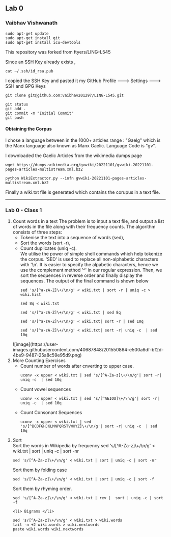 <h2> Lab 0 </h2>
<h3> Vaibhav Vishwanath </h3>

```
sudo apt-get update
sudo apt-get install git
sudo apt-get install icu-devtools
```

This repository was forked from ftyers/LING-L545

Since an SSH Key already exists ,

```
cat ~/.ssh/id_rsa.pub
```

I copied the SSH Key and pasted it my GitHub Profile ---> Settings ---> SSH and GPG Keys

```
git clone git@github.com:vaibhav201297/LING-L545.git
```

```
git status
git add . 
git commit -m "Initial Commit"
git push
```


<h4> Obtaining the Corpus </h4>

I chose a language between in the 1000+ articles range : "Gaelg"  which is the Manx language also known as Manx Gaelic. 
Language Code is "gv".

I downloaded the Gaelic Articles from the wikimedia dumps page 

```
wget https://dumps.wikimedia.org/gvwiki/20221101/gvwiki-20221101-pages-articles-multistream.xml.bz2
```

```
python WikiExtractor.py --infn gvwiki-20221101-pages-articles-multistream.xml.bz2
```

Finally a wiki.txt file is generated which contains the corupus in a text file.

<hr>
<h3> Lab 0 - Class 1</h3>

<ol>
  <li> Count words in a text 
  The problem is to input a text file, and output a list of words in the file along with their frequency counts. The algorithm consists of three steps:
  <ul>
    <li>Tokenise the text into a sequence of words (sed),</li>
    <li>Sort the words (sort -r), </li>
    <li>Count duplicates (uniq -c).</li>
    We utilise the power of simple shell commands which help tokenize the corpus. 'SED' is used to replace all non-alphabetic characters with '\n'. It is easier to specify the alpabetic characters, hence we use the complement method '^' in our regular expression. Then, we sort the sequences in reverse order and finally display the sequences. The output of the final command is shown below
   
```
sed 's/[^a-zA-Z]\+/\n/g' < wiki.txt | sort -r | uniq -c > wiki.hist
```
```
sed 8q < wiki.txt
```
```
sed 's/[^a-zA-Z]\+/\n/g' < wiki.txt | sed 8q
```
```
sed 's/[^a-zA-Z]\+/\n/g' < wiki.txt| sort -r | sed 10q
```
```
sed 's/[^a-zA-Z]\+/\n/g' < wiki.txt| sort -r| uniq -c  | sed 10q
```
  </ul>
     ![image](https://user-images.githubusercontent.com/40687848/201550864-e500a6df-bf2d-4be9-9487-25a8c59e95d9.png)
  </li>
    
<li>  
More Counting Exercises <br/>
<ul>
		<li>Count number of words after cnverting to upper case. </li>
		
```		
uconv -x upper < wiki.txt | sed 's/[^A-Za-z]\+/\n/g'| sort -r| uniq -c  | sed 10q
```
			 
<li>Count vowel sequences </li>

```
uconv -x upper < wiki.txt | sed 's/[^AEIOU]\+/\n/g'| sort -r| uniq -c  | sed 10q
```
			 
<li> Count Consonant Sequences </li>

```
uconv -x upper < wiki.txt | sed 's/[^BCDFGHJKLMNPQRSTVWXYZ]\+/\n/g'| sort -r| uniq -c  | sed 10q
```
</ul>
</li>
	<li> Sort </li>  
Sort the words in Wikipedia by frequency sed 's/[^A-Za-z]\+/\n/g' < wiki.txt | sort | uniq -c | sort -nr
  
```
sed 's/[^A-Za-z]\+/\n/g' < wiki.txt | sort | uniq -c | sort -nr
```
Sort them by folding case

```
sed 's/[^A-Za-z]\+/\n/g' < wiki.txt | sort | uniq -c | sort -f
```

Sort them by rhyming order.

```
sed 's/[^A-Za-z]\+/\n/g' < wiki.txt | rev |  sort | uniq -c | sort -f
```
	<li> Bigrams </li>

```
sed 's/[^A-Za-z]\+/\n/g' < wiki.txt > wiki.words
tail -n +2 wiki.words > wiki.nextwords
paste wiki.words wiki.nextwords

```


</ol>
